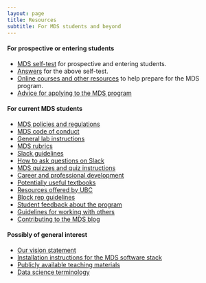 ```yaml
---
layout: page
title: Resources
subtitle: For MDS students and beyond
---
```


#### For prospective or entering students

- [MDS self-test](http://nbviewer.jupyter.org/github/UBC-MDS/UBC-MDS.github.io/blob/master/selftest/mds_self_test.pdf) for prospective and entering students.
- [Answers](http://nbviewer.jupyter.org/github/UBC-MDS/UBC-MDS.github.io/blob/master/selftest/mds_self_test_answers.pdf) for the above self-test.
- [Online courses and other resources](/resources_pages/learning_resources) to help prepare for the MDS program.
- [Advice for applying to the MDS program](/resources_pages/applicationAdvice)

#### For current MDS students

- [MDS policies and regulations](/policies/)
- [MDS code of conduct](/resources_pages/code_of_conduct/)
- [General lab instructions](/resources_pages/general_lab_instructions)
- [MDS rubrics](https://github.com/UBC-MDS/public/tree/master/rubric#guide-to-rubrics)
- [Slack guidelines](/resources_pages/slack)
- [How to ask questions on Slack](/resources_pages/slack_asking_for_help)
- [MDS quizzes and quiz instructions](/resources_pages/quiz)
- [Career and professional development](/resources_pages/CareerandIndustryResources)
- [Potentially useful textbooks](/resources_pages/textbooks)
- [Resources offered by UBC](/resources_pages/UBC_resources)
- [Block rep guidelines](/resources_pages/block_rep)
- [Student feedback about the program](/resources_pages/student_feedback)
- [Guidelines for working with others](/resources_pages/teamwork/)
- [Contributing to the MDS blog](/resources_pages/contributing_blog/)

#### Possibly of general interest

- [Our vision statement](/vision/)
- [Installation instructions for the MDS software stack](/resources_pages/installation_instructions)
- [Publicly available teaching materials](https://github.com/UBC-MDS/public)
- [Data science terminology](/resources_pages/terminology)
